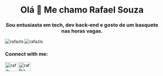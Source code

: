 
<h1 align="center">Olá 👋 Me chamo Rafael Souza</h1>
<h3 align="center">Sou entusiasta em tech, dev back-end e gosto de um basquete nas horas vagas.</h3>

<p><img align="left" src="https://github-readme-stats.vercel.app/api/top-langs?username=rafazls&show_icons=true&locale=en&layout=compact" alt="rafazls" /></p>

<p><img align="center" src="https://github-readme-streak-stats.herokuapp.com/?user=rafazls&" alt="rafazls" /></p>


<h3 align="left">Connect with me:</h3>
<p align="left">
<a href="https://linkedin.com/in/rafa-bezerra" target="blank"><img align="center" src="https://raw.githubusercontent.com/rahuldkjain/github-profile-readme-generator/master/src/images/icons/Social/linked-in-alt.svg" alt="rafa-bezerra" height="30" width="40" /></a>
<a href="https://instagram.com/raffsz.__" target="blank"><img align="center" src="https://raw.githubusercontent.com/rahuldkjain/github-profile-readme-generator/master/src/images/icons/Social/instagram.svg" alt="raffsz.__" height="30" width="40" /></a>
</p>

